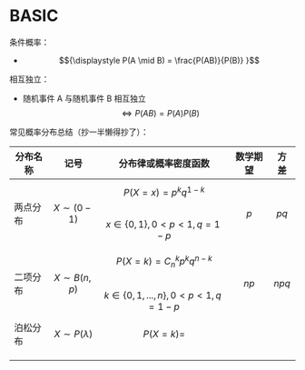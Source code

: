 # BASIC

条件概率：

- $${\displaystyle P(A \mid B) = \frac{P(AB)}{P(B)} }$$

相互独立：

- 随机事件 A 与随机事件 B 相互独立 $$\Leftrightarrow P(AB) = P(A)P(B)$$



常见概率分布总结（抄一半懒得抄了）：

| 分布名称 | 记号                  | 分布律或概率密度函数                                         | 数学期望 | 方差    |
| -------- | --------------------- | ------------------------------------------------------------ | -------- | ------- |
| 两点分布 | $$X \sim (0-1)$$      | $$P(X = x) = p^{k}q^{1-k}$$<br />$$x \in \{0,1\}, 0 \lt p \lt 1, q = 1-p$$ | $$p$$    | $$pq$$  |
| 二项分布 | $$X \sim B(n, p)$$    | $$P(X = k) = C_n^kp^kq^{n-k}$$<br />$$k \in \{0, 1, ..., n\}, 0 \lt p \lt 1, q = 1-p$$ | $$np$$   | $$npq$$ |
| 泊松分布 | $$X \sim P(\lambda)$$ | $${\displaystyle P(X = k) = }$$                              |          |         |
|          |                       |                                                              |          |         |
|          |                       |                                                              |          |         |
|          |                       |                                                              |          |         |


